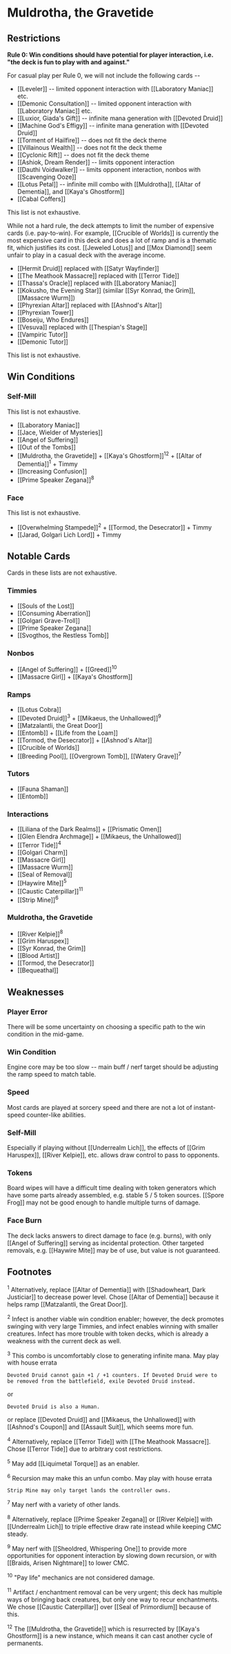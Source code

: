 # Muldrotha, the Gravetide

## Restrictions

**Rule 0: Win conditions should have potential for player interaction, i.e. "the deck is fun to play with and against."**

For casual play per Rule 0, we will not include the following cards --

* [[Leveler]] -- limited opponent interaction with [[Laboratory Maniac]] etc.
* [[Demonic Consultation]] -- limited opponent interaction with [[Laboratory Maniac]] etc.
* [[Luxior, Giada's Gift]] -- infinite mana generation with [[Devoted Druid]]
* [[Machine God's Effigy]] -- infinite mana generation with [[Devoted Druid]]
* [[Torment of Hailfire]] -- does not fit the deck theme
* [[Villainous Wealth]] -- does not fit the deck theme
* [[Cyclonic Rift]] -- does not fit the deck theme
* [[Ashiok, Dream Render]] -- limits opponent interaction
* [[Dauthi Voidwalker]] -- limits opponent interaction, nonbos with [[Scavenging Ooze]]
* [[Lotus Petal]] -- infinite mill combo with [[Muldrotha]], [[Altar of Dementia]], and [[Kaya's Ghostform]]
* [[Cabal Coffers]]

This list is not exhaustive.

While not a hard rule, the deck attempts to limit the number of expensive cards (i.e. pay-to-win). For example, [[Crucible of Worlds]] is currently the most expensive card in this deck and does a lot of ramp and is a thematic fit, which justifies its cost. [[Jeweled Lotus]] and [[Mox Diamond]] seem unfair to play in a casual deck with the average income.

* [[Hermit Druid]] replaced with [[Satyr Wayfinder]]
* [[The Meathook Massacre]] replaced with [[Terror Tide]]
* [[Thassa's Oracle]] replaced with [[Laboratory Maniac]]
* [[Kokusho, the Evening Star]] (similar [[Syr Konrad, the Grim]], [[Massacre Wurm]])
* [[Phyrexian Altar]] replaced with [[Ashnod's Altar]]
* [[Phyrexian Tower]]
* [[Boseiju, Who Endures]]
* [[Vesuva]] replaced with [[Thespian's Stage]]
* [[Vampiric Tutor]]
* [[Demonic Tutor]]

This list is not exhaustive.

## Win Conditions

### Self-Mill

This list is not exhaustive.

* [[Laboratory Maniac]]
* [[Jace, Wielder of Mysteries]]
* [[Angel of Suffering]]
* [[Out of the Tombs]]
* [[Muldrotha, the Gravetide]] + [[Kaya's Ghostform]]<sup>12</sup> + [[Altar of Dementia]]<sup>1</sup> + Timmy
* [[Increasing Confusion]]
* [[Prime Speaker Zegana]]<sup>8</sup>

### Face

This list is not exhaustive.

* [[Overwhelming Stampede]]<sup>2</sup> + [[Tormod, the Desecrator]] + Timmy
* [[Jarad, Golgari Lich Lord]] + Timmy

## Notable Cards

Cards in these lists are not exhaustive.

### Timmies

* [[Souls of the Lost]]
* [[Consuming Aberration]]
* [[Golgari Grave-Troll]]
* [[Prime Speaker Zegana]]
* [[Svogthos, the Restless Tomb]]

### Nonbos

* [[Angel of Suffering]] + [[Greed]]<sup>10</sup>
* [[Massacre Girl]] + [[Kaya's Ghostform]]

### Ramps

* [[Lotus Cobra]]
* [[Devoted Druid]]<sup>3</sup> + [[Mikaeus, the Unhallowed]]<sup>9</sup>
* [[Matzalantli, the Great Door]]
* [[Entomb]] + [[Life from the Loam]]
* [[Tormod, the Desecrator]] + [[Ashnod's Altar]]
* [[Crucible of Worlds]]
* [[Breeding Pool]], [[Overgrown Tomb]], [[Watery Grave]]<sup>7</sup>

### Tutors

* [[Fauna Shaman]]
* [[Entomb]]

### Interactions

* [[Liliana of the Dark Realms]] + [[Prismatic Omen]]
* [[Glen Elendra Archmage]] + [[Mikaeus, the Unhallowed]]
* [[Terror Tide]]<sup>4</sup>
* [[Golgari Charm]]
* [[Massacre Girl]]
* [[Massacre Wurm]]
* [[Seal of Removal]]
* [[Haywire Mite]]<sup>5</sup>
* [[Caustic Caterpillar]]<sup>11</sup>
* [[Strip Mine]]<sup>6</sup>

### Muldrotha, the Gravetide

* [[River Kelpie]]<sup>8</sup>
* [[Grim Haruspex]]
* [[Syr Konrad, the Grim]]
* [[Blood Artist]]
* [[Tormod, the Desecrator]]
* [[Bequeathal]]

## Weaknesses

### Player Error

There will be some uncertainty on choosing a specific path to the win condition in the mid-game.

### Win Condition

Engine core may be too slow -- main buff / nerf target should be adjusting the ramp speed to match table.

### Speed

Most cards are played at sorcery speed and there are not a lot of instant-speed counter-like abilities.

### Self-Mill

Especially if playing without [[Underrealm Lich]], the effects of [[Grim Haruspex]], [[River Kelpie]], etc. allows draw control to pass to opponents.

### Tokens

Board wipes will have a difficult time dealing with token generators which have some parts already assembled, e.g. stable 5 / 5 token sources. [[Spore Frog]] may not be good enough to handle multiple turns of damage.

### Face Burn

The deck lacks answers to direct damage to face (e.g. burns), with only [[Angel of Suffering]] serving as incidental protection. Other targeted removals, e.g. [[Haywire Mite]] may be of use, but value is not guaranteed.

## Footnotes

<sup>1</sup> Alternatively, replace [[Altar of Dementia]] with [[Shadowheart, Dark Justiciar]] to decrease power level. Chose [[Altar of Dementia]] because it helps ramp [[Matzalantli, the Great Door]].

<sup>2</sup> Infect is another viable win condition enabler; however, the deck promotes swinging with very large Timmies, and infect enables winning with smaller creatures. Infect has more trouble with token decks, which is already a weakness with the current deck as well.

<sup>3</sup> This combo is uncomfortably close to generating infinite mana. May play with house errata

```
Devoted Druid cannot gain +1 / +1 counters. If Devoted Druid were to be removed from the battlefield, exile Devoted Druid instead.
```

or

```
Devoted Druid is also a Human.
```

or replace [[Devoted Druid]] and [[Mikaeus, the Unhallowed]] with [[Ashnod's Coupon]] and [[Assault Suit]], which seems more fun.

<sup>4</sup> Alternatively, replace [[Terror Tide]] with [[The Meathook Massacre]]. Chose [[Terror Tide]] due to arbitrary cost restrictions.

<sup>5</sup> May add [[Liquimetal Torque]] as an enabler.

<sup>6</sup> Recursion may make this an unfun combo. May play with house errata

```
Strip Mine may only target lands the controller owns.
```

<sup>7</sup> May nerf with a variety of other lands.

<sup>8</sup> Alternatively, replace [[Prime Speaker Zegana]] or [[River Kelpie]] with [[Underrealm Lich]] to triple effective draw rate instead while keeping CMC steady.

<sup>9</sup> May nerf with [[Sheoldred, Whispering One]] to provide more opportunities for opponent interaction by slowing down recursion, or with [[Braids, Arisen Nightmare]] to lower CMC.

<sup>10</sup> "Pay life" mechanics are not considered damage.

<sup>11</sup> Artifact / enchantment removal can be very urgent; this deck has multiple ways of bringing back creatures, but only one way to recur enchantments. We chose [[Caustic Caterpillar]] over [[Seal of Primordium]] because of this.

<sup>12</sup> The [[Muldrotha, the Gravetide]] which is resurrected by [[Kaya's Ghostform]] is a new instance, which means it can cast another cycle of permanents.

